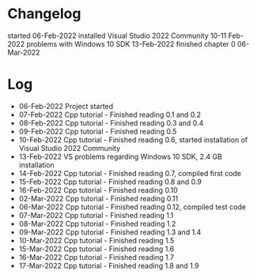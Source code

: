 # Changelog
started 06-Feb-2022
installed Visual Studio 2022 Community 10-11 Feb-2022
problems with Windows 10 SDK 13-Feb-2022
finished chapter 0 06-Mar-2022

# Log
- 06-Feb-2022 Project started
- 07-Feb-2022 Cpp tutorial - Finished reading 0.1 and 0.2
- 08-Feb-2022 Cpp tutorial - Finished reading 0.3 and 0.4
- 09-Feb-2022 Cpp tutorial - Finished reading 0.5
- 10-Feb-2022 Cpp tutorial - Finished reading 0.6, started installation of Visual Studio 2022 Community
- 13-Feb-2022 VS problems regarding Windows 10 SDK, 2.4 GB installation
- 14-Feb-2022 Cpp tutorial - Finished reading 0.7, compiled first code
- 15-Feb-2022 Cpp tutorial - Finished reading 0.8 and 0.9
- 16-Feb-2022 Cpp tutorial - Finished reading 0.10
- 02-Mar-2022 Cpp tutorial - Finished reading 0.11
- 06-Mar-2022 Cpp tutorial - Finished reading 0.12, compiled test code
- 07-Mar-2022 Cpp tutorial - Finished reading 1.1
- 08-Mar-2022 Cpp tutorial - Finished reading 1.2
- 09-Mar-2022 Cpp tutorial - Finished reading 1.3 and 1.4
- 10-Mar-2022 Cpp tutorial - Finished reading 1.5
- 15-Mar-2022 Cpp tutorial - Finished reading 1.6
- 16-Mar-2022 Cpp tutorial - Finished reading 1.7
- 17-Mar-2022 Cpp tutorial - Finished reading 1.8 and 1.9